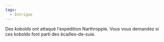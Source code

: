 ```yaml
---
tags:
  - Intrigue
---
```

Des kobolds ont attaqué l'expédition Narthropple. Vous vous demandez si ces kobolds font parti des écailles-de-suie.